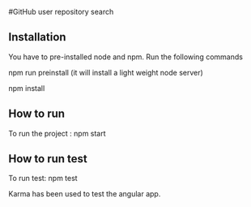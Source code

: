 #GitHub user repository search

## Installation
You have to pre-installed node and npm. Run the following commands

npm run preinstall (it will install a light weight node server)

npm install

## How to run
To run the project : npm start

## How to run test
To run test: npm test

Karma has been used to test the angular app.
